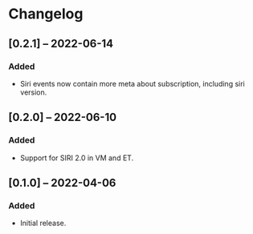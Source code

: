 # Changelog

## [0.2.1] – 2022-06-14
### Added
- Siri events now contain more meta about subscription, including siri
  version.

## [0.2.0] – 2022-06-10
### Added
- Support for SIRI 2.0 in VM and ET.

## [0.1.0] – 2022-04-06

### Added
- Initial release.
